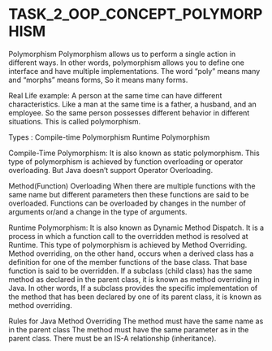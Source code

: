 # TASK_2_OOP_CONCEPT_POLYMORPHISM

Polymorphism 
   Polymorphism allows us to perform a single action in different ways. In other words, polymorphism allows you to define one        interface and have multiple implementations. The word “poly” means many and “morphs” means forms, So it means many forms.

   Real Life example: A person at the same time can have different characteristics. Like a man at the same time is a father, a        husband, and an employee. So the same person possesses different behavior in different situations. This is called                  polymorphism.

  Types : 
    Compile-time Polymorphism
    Runtime Polymorphism

Compile-Time Polymorphism: 
  It is also known as static polymorphism. This type of polymorphism is achieved by function overloading or operator overloading.   But Java doesn’t support Operator Overloading.
  
  Method(Function) Overloading When there are multiple functions with the same name but different parameters then these functions   are said to be overloaded. Functions can be overloaded by changes in the number of arguments or/and a change in the type of       arguments.
  
Runtime Polymorphism: 
  It is also known as Dynamic Method Dispatch. It is a process in which a function call to the overridden method is resolved at     Runtime. This type of polymorphism is achieved by Method Overriding. 
  Method overriding, on the other hand, occurs when a derived class has a definition for one of the member functions of the base     class. That base function is said to be overridden.
  If a subclass (child class) has the same method as declared in the parent class, it is known as method overriding in Java.
  In other words, If a subclass provides the specific implementation of the method that has been declared by one of its parent       class, it is known as method overriding.

  Rules for Java Method Overriding
    The method must have the same name as in the parent class
    The method must have the same parameter as in the parent class.
    There must be an IS-A relationship (inheritance).


